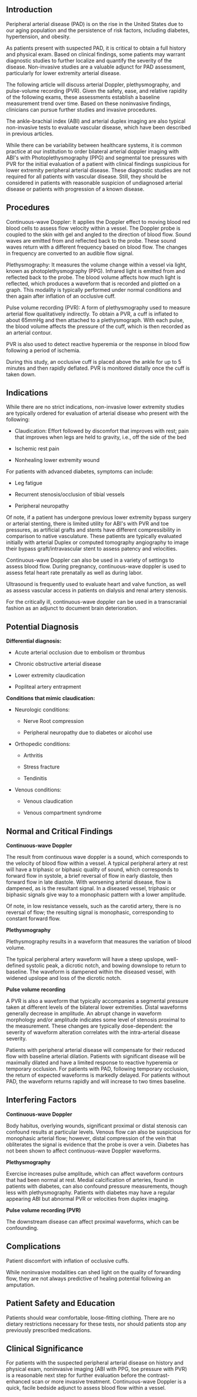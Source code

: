 ## Introduction

Peripheral arterial disease (PAD) is on the rise in the United States due to our aging population and the persistence of risk factors, including diabetes, hypertension, and obesity.

As patients present with suspected PAD, it is critical to obtain a full history and physical exam. Based on clinical findings, some patients may warrant diagnostic studies to further localize and quantify the severity of the disease. Non-invasive studies are a valuable adjunct for PAD assessment, particularly for lower extremity arterial disease. 

The following article will discuss arterial Doppler, plethysmography, and pulse-volume recording (PVR). Given the safety, ease, and relative rapidity of the following exams, these assessments establish a baseline measurement trend over time. Based on these noninvasive findings, clinicians can pursue further studies and invasive procedures. 

The ankle-brachial index (ABI) and arterial duplex imaging are also typical non-invasive tests to evaluate vascular disease, which have been described in previous articles. 

While there can be variability between healthcare systems, it is common practice at our institution to order bilateral arterial doppler imaging with ABI's with Photoplethysmography (PPG) and segmental toe pressures with PVR for the initial evaluation of a patient with clinical findings suspicious for lower extremity peripheral arterial disease. These diagnostic studies are not required for all patients with vascular disease. Still, they should be considered in patients with reasonable suspicion of undiagnosed arterial disease or patients with progression of a known disease.

## Procedures

Continuous-wave Doppler: It applies the Doppler effect to moving blood red blood cells to assess flow velocity within a vessel. The Doppler probe is coupled to the skin with gel and angled to the direction of blood flow. Sound waves are emitted from and reflected back to the probe. These sound waves return with a different frequency based on blood flow. The changes in frequency are converted to an audible flow signal.

Plethysmography: It measures the volume change within a vessel via light, known as photoplethysmography (PPG). Infrared light is emitted from and reflected back to the probe. The blood volume affects how much light is reflected, which produces a waveform that is recorded and plotted on a graph. This modality is typically performed under normal conditions and then again after inflation of an occlusive cuff.

Pulse volume recording (PVR): A form of plethysmography used to measure arterial flow qualitatively indirectly. To obtain a PVR, a cuff is inflated to about 65mmHg and then attached to a plethysmograph. With each pulse, the blood volume affects the pressure of the cuff, which is then recorded as an arterial contour.

PVR is also used to detect reactive hyperemia or the response in blood flow following a period of ischemia.

During this study, an occlusive cuff is placed above the ankle for up to 5 minutes and then rapidly deflated. PVR is monitored distally once the cuff is taken down.

## Indications

While there are no strict indications, non-invasive lower extremity studies are typically ordered for evaluation of arterial disease who present with the following:

  * Claudication: Effort followed by discomfort that improves with rest; pain that improves when legs are held to gravity, i.e., off the side of the bed

  * Ischemic rest pain

  * Nonhealing lower extremity wound

For patients with advanced diabetes, symptoms can include:

  * Leg fatigue

  * Recurrent stenosis/occlusion of tibial vessels

  * Peripheral neuropathy

Of note, if a patient has undergone previous lower extremity bypass surgery or arterial stenting, there is limited utility for ABI's with PVR and toe pressures, as artificial grafts and stents have different compressibility in comparison to native vasculature. These patients are typically evaluated initially with arterial Duplex or computed tomography angiography to image their bypass graft/intravascular stent to assess patency and velocities. 

Continuous-wave Doppler can also be used in a variety of settings to assess blood flow. During pregnancy, continuous-wave doppler is used to assess fetal heart rate prenatally as well as during labor.

Ultrasound is frequently used to evaluate heart and valve function, as well as assess vascular access in patients on dialysis and renal artery stenosis.

For the critically ill, continuous-wave doppler can be used in a transcranial fashion as an adjunct to document brain deterioration.

## Potential Diagnosis

**Differential diagnosis:**

  * Acute arterial occlusion due to embolism or thrombus

  * Chronic obstructive arterial disease

  * Lower extremity claudication

  * Popliteal artery entrapment

**Conditions that mimic claudication:**

  * Neurologic conditions: 
    * Nerve Root compression

    * Peripheral neuropathy due to diabetes or alcohol use

  * Orthopedic conditions: 
    * Arthritis

    * Stress fracture

    * Tendinitis

  * Venous conditions: 
    * Venous claudication

    * Venous compartment syndrome

## Normal and Critical Findings

**Continuous-wave Doppler**

The result from continuous wave doppler is a sound, which corresponds to the velocity of blood flow within a vessel. A typical peripheral artery at rest will have a triphasic or biphasic quality of sound, which corresponds to forward flow in systole, a brief reversal of flow in early diastole, then forward flow in late diastole. With worsening arterial disease, flow is dampened, as is the resultant signal. In a diseased vessel, triphasic or biphasic signals give way to a monophasic pattern with a lower amplitude. 

Of note, in low resistance vessels, such as the carotid artery, there is no reversal of flow; the resulting signal is monophasic, corresponding to constant forward flow. 

**Plethysmography**

Plethysmography results in a waveform that measures the variation of blood volume.

The typical peripheral artery waveform will have a steep upslope, well-defined systolic peak, a dicrotic notch, and bowing downslope to return to baseline. The waveform is dampened within the diseased vessel, with widened upslope and loss of the dicrotic notch. 

**Pulse volume recording**

A PVR is also a waveform that typically accompanies a segmental pressure taken at different levels of the bilateral lower extremities. Distal waveforms generally decrease in amplitude. An abrupt change in waveform morphology and/or amplitude indicates some level of stenosis proximal to the measurement. These changes are typically dose-dependent: the severity of waveform alteration correlates with the intra-arterial disease severity. 

Patients with peripheral arterial disease will compensate for their reduced flow with baseline arterial dilation. Patients with significant disease will be maximally dilated and have a limited response to reactive hyperemia or temporary occlusion. For patients with PAD, following temporary occlusion, the return of expected waveforms is markedly delayed. For patients without PAD, the waveform returns rapidly and will increase to two times baseline.

## Interfering Factors

**Continuous-wave Doppler**

Body habitus, overlying wounds, significant proximal or distal stenosis can confound results at particular levels. Venous flow can also be suspicious for monophasic arterial flow; however, distal compression of the vein that obliterates the signal is evidence that the probe is over a vein. Diabetes has not been shown to affect continuous-wave Doppler waveforms.

**Plethysmography**

Exercise increases pulse amplitude, which can affect waveform contours that had been normal at rest. Medial calcification of arteries, found in patients with diabetes, can also confound pressure measurements, though less with plethysmography. Patients with diabetes may have a regular appearing ABI but abnormal PVR or velocities from duplex imaging.

**Pulse volume recording (PVR)**

The downstream disease can affect proximal waveforms, which can be confounding.

## Complications

Patient discomfort with inflation of occlusive cuffs.

While noninvasive modalities can shed light on the quality of forwarding flow, they are not always predictive of healing potential following an amputation.

## Patient Safety and Education

Patients should wear comfortable, loose-fitting clothing. There are no dietary restrictions necessary for these tests, nor should patients stop any previously prescribed medications.

## Clinical Significance

For patients with the suspected peripheral arterial disease on history and physical exam, noninvasive imaging (ABI with PPG, toe pressure with PVR) is a reasonable next step for further evaluation before the contrast-enhanced scan or more invasive treatment. Continuous-wave Doppler is a quick, facile bedside adjunct to assess blood flow within a vessel.
